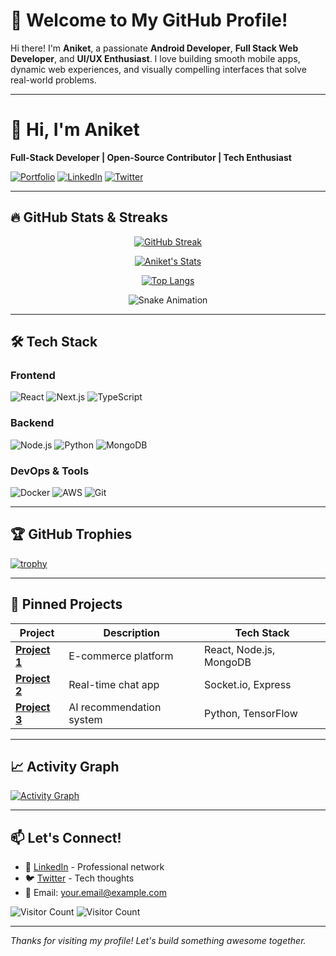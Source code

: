 # 🚀 Welcome to My GitHub Profile!

Hi there! I'm **Aniket**, a passionate **Android Developer**, **Full Stack Web Developer**, and **UI/UX Enthusiast**. I love building smooth mobile apps, dynamic web experiences, and visually compelling interfaces that solve real-world problems.

---
# 🚀 Hi, I'm Aniket 

**Full-Stack Developer | Open-Source Contributor | Tech Enthusiast**

[![Portfolio](https://img.shields.io/badge/Portfolio-%23000000.svg?style=for-the-badge&logo=vercel&logoColor=white)](https://your-portfolio.com)
[![LinkedIn](https://img.shields.io/badge/LinkedIn-0077B5?style=for-the-badge&logo=linkedin&logoColor=white)](https://linkedin.com/in/yourprofile)
[![Twitter](https://img.shields.io/badge/Twitter-1DA1F2?style=for-the-badge&logo=twitter&logoColor=white)](https://twitter.com/yourhandle)

---

## 🔥 GitHub Stats & Streaks

<div align="center">

[![GitHub Streak](https://streak-stats.demolab.com?user=mraniket404&theme=radical&hide_border=true&date_format=M%20j%5B%2C%20Y%5D)](https://git.io/streak-stats)
  
[![Aniket's Stats](https://github-readme-stats.vercel.app/api?username=mraniket404&show_icons=true&count_private=true&theme=radical&hide_border=true&include_all_commits=true)](https://github.com/anuraghazra/github-readme-stats)

[![Top Langs](https://github-readme-stats.vercel.app/api/top-langs/?username=mraniket404&layout=compact&theme=radical&hide_border=true)](https://github.com/anuraghazra/github-readme-stats)

![Snake Animation](https://github.com/mraniket404/mraniket404/blob/output/github-contribution-grid-snake.svg)

</div>

---

## 🛠️ Tech Stack

### **Frontend**
![React](https://img.shields.io/badge/React-20232A?style=for-the-badge&logo=react&logoColor=61DAFB)
![Next.js](https://img.shields.io/badge/Next.js-000000?style=for-the-badge&logo=nextdotjs&logoColor=white)
![TypeScript](https://img.shields.io/badge/TypeScript-007ACC?style=for-the-badge&logo=typescript&logoColor=white)

### **Backend**
![Node.js](https://img.shields.io/badge/Node.js-339933?style=for-the-badge&logo=nodedotjs&logoColor=white)
![Python](https://img.shields.io/badge/Python-3776AB?style=for-the-badge&logo=python&logoColor=white)
![MongoDB](https://img.shields.io/badge/MongoDB-4EA94B?style=for-the-badge&logo=mongodb&logoColor=white)

### **DevOps & Tools**
![Docker](https://img.shields.io/badge/Docker-2496ED?style=for-the-badge&logo=docker&logoColor=white)
![AWS](https://img.shields.io/badge/AWS-232F3E?style=for-the-badge&logo=amazonaws&logoColor=white)
![Git](https://img.shields.io/badge/Git-F05032?style=for-the-badge&logo=git&logoColor=white)

---

## 🏆 GitHub Trophies

[![trophy](https://github-profile-trophy.vercel.app/?username=mraniket404&theme=radical&margin-w=15&no-frame=true)](https://github.com/ryo-ma/github-profile-trophy)

---

## 📌 Pinned Projects

| Project | Description | Tech Stack |
|---------|-------------|------------|
| **[Project 1](https://github.com/mraniket404/project1)** | E-commerce platform | React, Node.js, MongoDB |
| **[Project 2](https://github.com/mraniket404/project2)** | Real-time chat app | Socket.io, Express |
| **[Project 3](https://github.com/mraniket404/project3)** | AI recommendation system | Python, TensorFlow |

---

## 📈 Activity Graph

[![Activity Graph](https://github-readme-activity-graph.vercel.app/graph?username=mraniket404&theme=github-compact)](https://github.com/ashutosh00710/github-readme-activity-graph)

---

## 📫 Let's Connect!

- 💼 [LinkedIn](https://linkedin.com/in/yourprofile) - Professional network
- 🐦 [Twitter](https://twitter.com/yourhandle) - Tech thoughts
- 📧 Email: your.email@example.com

![Visitor Count](https://komarev.com/ghpvc/?username=mraniket404&color=blueviolet&style=flat-square)
![Visitor Count](https://komarev.com/ghpvc/?username=mraniket404&color=blueviolet)

---

*Thanks for visiting my profile! Let's build something awesome together.*
